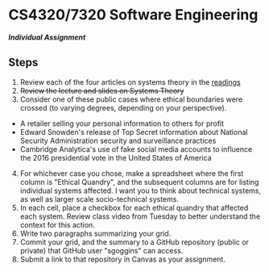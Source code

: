 # CS4320/7320 Software Engineering
***Individual Assignment***

## Steps
1. Review each of the four articles on systems theory in the [readings]((https://github.com/MUSoftwareEngineering/Student-Materials/tree/main/01-systems-thinking-and-ethics/readings))
2. ~~Review the lecture and slides on Systems Theory~~ 
3. Consider one of these public cases where ethical boundaries were crossed (to varying degrees, depending on your perspective). 
 - A retailer selling your personal information to others for profit
 - Edward Snowden's release of Top Secret information about National Security Administration security and surveillance practices
 - Cambridge Analytica's use of fake social media accounts to influence the 2016 presidential vote in the United States of America
4. For whichever case you chose, make a spreadsheet where the first column is "Ethical Quandry", and the subsequent columns are for listing individual systems affected. I want you to think about technical systems, as well as larger scale socio-technical systems. 
5. In each cell, place a checkbox for each ethical quandry that affected each system. Review class video from Tuesday to better understand the context for this action. 
6. Write two paragraphs summarizing your grid. 
7. Commit your grid, and the summary to a GitHub repository (public or private) that GitHub user "sgoggins" can access. 
8. Submit a link to that repository in Canvas as your assignment. 
